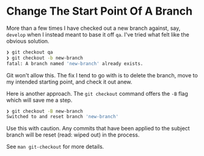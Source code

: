 # Change The Start Point Of A Branch

More than a few times I have checked out a new branch against, say, `develop`
when I instead meant to base it off `qa`. I've tried what felt like the obvious
solution.

```bash
❯ git checkout qa
❯ git checkout -b new-branch
fatal: A branch named 'new-branch' already exists.
```

Git won't allow this. The fix I tend to go with is to delete the branch, move
to my intended starting point, and check it out anew.

Here is another approach. The `git checkout` command offers the `-B` flag which
will save me a step.

```bash
❯ git checkout -B new-branch
Switched to and reset branch 'new-branch'
```

Use this with caution. Any commits that have been applied to the subject branch
will be reset (read: wiped out) in the process.

See `man git-checkout` for more details.
